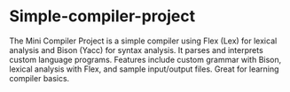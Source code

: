 # Simple-compiler-project
The Mini Compiler Project is a simple compiler using Flex (Lex) for lexical analysis and Bison (Yacc) for syntax analysis. It parses and interprets custom language programs. Features include custom grammar with Bison, lexical analysis with Flex, and sample input/output files. Great for learning compiler basics.
